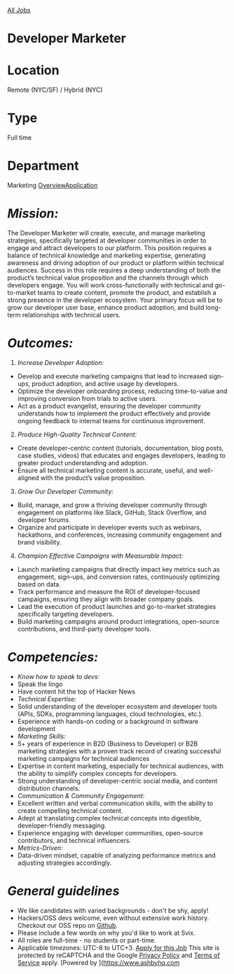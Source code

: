 [All Jobs](https://www.svix.com/careers/)
# Developer Marketer
# Location
Remote (NYC/SF) / Hybrid (NYC)
# Type
Full time
# Department
Marketing
[Overview](https://jobs.ashbyhq.com//svix/1d4b2de4-e9a2-4e1b-9fcb-661e678ad7c6?embed=js)[Application](https://jobs.ashbyhq.com//svix/1d4b2de4-e9a2-4e1b-9fcb-661e678ad7c6/application?embed=js)
# *Mission:*
The Developer Marketer will create, execute, and manage marketing strategies, specifically targeted at developer communities in order to engage and attract developers to our platform. This position requires a balance of technical knowledge and marketing expertise, generating awareness and driving adoption of our product or platform within technical audiences. Success in this role requires a deep understanding of both the product’s technical value proposition and the channels through which developers engage.
You will work cross-functionally with technical and go-to-market teams to create content, promote the product, and establish a strong presence in the developer ecosystem. Your primary focus will be to grow our developer user base, enhance product adoption, and build long-term relationships with technical users.
# *Outcomes:*
1. *Increase Developer Adoption:* 
 * Develop and execute marketing campaigns that lead to increased sign-ups, product adoption, and active usage by developers. 
 * Optimize the developer onboarding process, reducing time-to-value and improving conversion from trials to active users. 
 * Act as a product evangelist, ensuring the developer community understands how to implement the product effectively and provide ongoing feedback to internal teams for continuous improvement.
2. *Produce High-Quality Technical Content:* 
 * Create developer-centric content (tutorials, documentation, blog posts, case studies, videos) that educates and engages developers, leading to greater product understanding and adoption. 
 * Ensure all technical marketing content is accurate, useful, and well-aligned with the product’s value proposition.
3. *Grow Our Developer Community:* 
 * Build, manage, and grow a thriving developer community through engagement on platforms like Slack, GitHub, Stack Overflow, and developer forums. 
 * Organize and participate in developer events such as webinars, hackathons, and conferences, increasing community engagement and brand visibility.
4. *Champion Effective Campaigns with Measurable Impact:* 
 * Launch marketing campaigns that directly impact key metrics such as engagement, sign-ups, and conversion rates, continuously optimizing based on data. 
 * Track performance and measure the ROI of developer-focused campaigns, ensuring they align with broader company goals. 
 * Lead the execution of product launches and go-to-market strategies specifically targeting developers. 
 * Build marketing campaigns around product integrations, open-source contributions, and third-party developer tools.
# *Competencies:*
* *Know how to speak to devs:* 
 * Speak the lingo 
 * Have content hit the top of Hacker News
* *Technical Expertise:* 
 * Solid understanding of the developer ecosystem and developer tools (APIs, SDKs, programming languages, cloud technologies, etc.). 
 * Experience with hands-on coding or a background in software development
* *Marketing Skills:* 
 * 5+ years of experience in B2D (Business to Developer) or B2B marketing strategies with a proven track record of creating successful marketing campaigns for technical audiences 
 * Expertise in content marketing, especially for technical audiences, with the ability to simplify complex concepts for developers. 
 * Strong understanding of developer-centric social media, and content distribution channels.
* *Communication & Community Engagement:* 
 * Excellent written and verbal communication skills, with the ability to create compelling technical content. 
 * Adept at translating complex technical concepts into digestible, developer-friendly messaging. 
 * Experience engaging with developer communities, open-source contributors, and technical influencers.
* *Metrics-Driven:* 
 * Data-driven mindset, capable of analyzing performance metrics and adjusting strategies accordingly.
# *General guidelines*
* We like candidates with varied backgrounds - don't be shy, apply!
* Hackers/OSS devs welcome, even without extensive work history. Checkout our OSS repo on [Github](https://github.com/svix/svix-webhooks).
* Please include a few words on why you'd like to work at Svix.
* All roles are full-time - no students or part-time.
* Applicable timezones: UTC-8 to UTC+3.
[Apply for this Job](https://jobs.ashbyhq.com//svix/1d4b2de4-e9a2-4e1b-9fcb-661e678ad7c6/application?embed=js)
This site is protected by reCAPTCHA and the Google [Privacy Policy](https://policies.google.com/privacy) and [Terms of Service](https://policies.google.com/terms) apply.
[Powered by ](https://www.ashbyhq.com